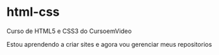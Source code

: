 # html-css
 Curso de HTML5 e CSS3 do CursoemVideo
 
Estou aprendendo a criar sites e agora vou gerenciar meus repositorios